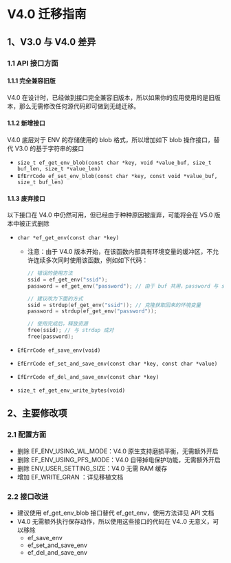 # V4.0 迁移指南

## 1、V3.0 与 V4.0 差异

### 1.1 API 接口方面

#### 1.1.1 完全兼容旧版

V4.0 在设计时，已经做到接口完全兼容旧版本，所以如果你的应用使用的是旧版本，那么无需修改任何源代码即可做到无缝迁移。

#### 1.1.2 新增接口

V4.0 底层对于 ENV 的存储使用的 blob 格式，所以增加如下 blob 操作接口，替代 V3.0 的基于字符串的接口

- `size_t ef_get_env_blob(const char *key, void *value_buf, size_t buf_len, size_t *value_len)`
- `EfErrCode ef_set_env_blob(const char *key, const void *value_buf, size_t buf_len)`

#### 1.1.3 废弃接口

以下接口在 V4.0 中仍然可用，但已经由于种种原因被废弃，可能将会在 V5.0 版本中被正式删除

- `char *ef_get_env(const char *key)`

  - 注意：由于 V4.0 版本开始，在该函数内部具有环境变量的缓冲区，不允许连续多次同时使用该函数，例如如下代码：

    ```C
    // 错误的使用方法
    ssid = ef_get_env("ssid");
    password = ef_get_env("password"); // 由于 buf 共用，password 与 ssid 会返回相同的 buf 地址
    
    // 建议改为下面的方式
    ssid = strdup(ef_get_env("ssid")); // 克隆获取回来的环境变量
    password = strdup(ef_get_env("password"));
    
    // 使用完成后，释放资源
    free(ssid); // 与 strdup 成对
    free(password);
    ```

    

- `EfErrCode ef_save_env(void)`

- `EfErrCode ef_set_and_save_env(const char *key, const char *value)`

- `EfErrCode ef_del_and_save_env(const char *key)`

- `size_t ef_get_env_write_bytes(void)`

## 2、主要修改项

### 2.1 配置方面

- 删除 EF_ENV_USING_WL_MODE：V4.0 原生支持磨损平衡，无需额外开启
- 删除 EF_ENV_USING_PFS_MODE：V4.0 自带掉电保护功能，无需额外开启
- 删除 ENV_USER_SETTING_SIZE：V4.0 无需 RAM 缓存
- 增加 EF_WRITE_GRAN ：详见移植文档

### 2.2 接口改进

- 建议使用 ef_get_env_blob 接口替代 ef_get_env，使用方法详见 API 文档
- V4.0 无需额外执行保存动作，所以使用这些接口的代码在 V4..0 无意义，可以移除
  - ef_save_env
  - ef_set_and_save_env
  - ef_del_and_save_env  

